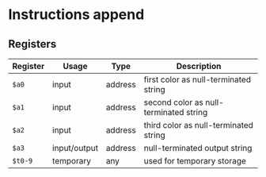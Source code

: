# Instructions append

## Registers

| Register | Usage        | Type    | Description                            |
| -------- | ------------ | ------- | -------------------------------------- |
| `$a0`    | input        | address | first color as null-terminated string  |
| `$a1`    | input        | address | second color as null-terminated string |
| `$a2`    | input        | address | third color as null-terminated string  |
| `$a3`    | input/output | address | null-terminated output string          |
| `$t0-9`  | temporary    | any     | used for temporary storage             |
